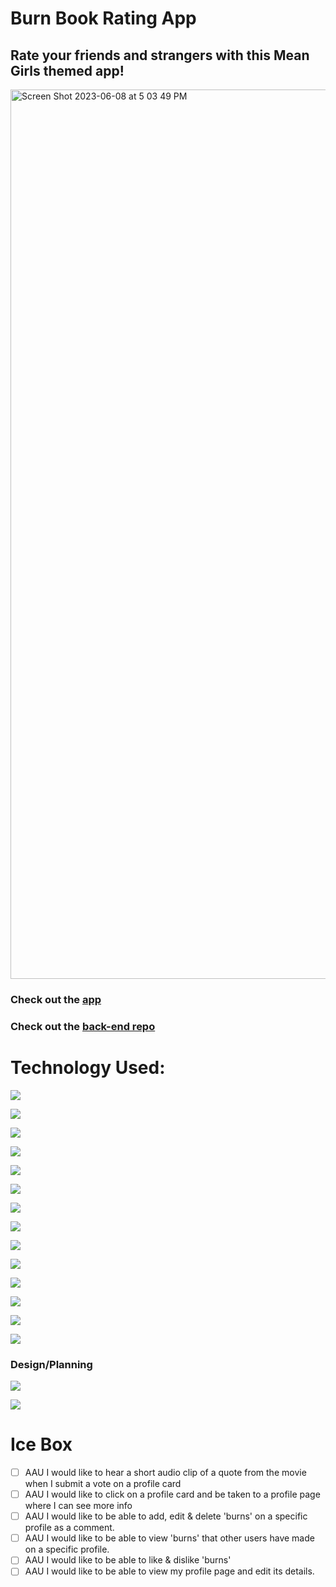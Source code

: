 # Burn Book Rating App

## Rate your friends and strangers with this Mean Girls themed app!

<img width="1423" alt="Screen Shot 2023-06-08 at 5 03 49 PM" src="https://github.com/kmhdesign123/burn-book-front/assets/127788664/80bb244b-32af-486f-94a9-c4a8f8a23901">

### Check out the [app](https://burn-book.netlify.app/)

### Check out the [back-end repo](https://github.com/kmhdesign123/burn-book-back.git)
#
# Technology Used:

<img src="https://img.shields.io/badge/GitHub-100000?style=for-the-badge&logo=github&logoColor=white">

<img src="https://img.shields.io/badge/GIT-E44C30?style=for-the-badge&logo=git&logoColor=white
">

<img src="https://img.shields.io/badge/Markdown-000000?style=for-the-badge&logo=markdown&logoColor=white
">

<img src="https://img.shields.io/badge/HTML5-E34F26?style=for-the-badge&logo=html5&logoColor=white
">

<img src="https://img.shields.io/badge/CSS3-1572B6?style=for-the-badge&logo=css3&logoColor=white
">

<img src="https://img.shields.io/badge/JavaScript-F7DF1E?style=for-the-badge&logo=javascript&logoColor=black
">

<img src="https://img.shields.io/badge/Node.js-43853D?style=for-the-badge&logo=node.js&logoColor=white
">

<img src="https://img.shields.io/badge/TypeScript-007ACC?style=for-the-badge&logo=typescript&logoColor=white
">

<img src="https://img.shields.io/badge/Sequelize-52B0E7?style=for-the-badge&logo=Sequelize&logoColor=white
">

<img src="https://img.shields.io/badge/React-20232A?style=for-the-badge&logo=react&logoColor=61DAFB
">

<img src="https://img.shields.io/badge/PostgreSQL-316192?style=for-the-badge&logo=postgresql&logoColor=white
">

<img src="https://img.shields.io/badge/Netlify-00C7B7?style=for-the-badge&logo=netlify&logoColor=white
">

<img src="https://img.shields.io/badge/Supabase-181818?style=for-the-badge&logo=supabase&logoColor=white
">

<img src="https://img.shields.io/badge/Visual_Studio_Code-0078D4?style=for-the-badge&logo=visual%20studio%20code&logoColor=white
">



### Design/Planning
<img src="https://img.shields.io/badge/Trello-0052CC?style=for-the-badge&logo=trello&logoColor=white
"/>

<img src="https://img.shields.io/badge/Adobe%20Illustrator-FF9A00?style=for-the-badge&logo=adobe%20illustrator&logoColor=white"/>

#
# Ice Box
- [ ] AAU I would like to hear a short audio clip of a quote from the movie when I submit a vote on a profile card
- [ ] AAU I would like to click on a profile card and be taken to a profile page where I can see more info
- [ ] AAU I would like to be able to add, edit & delete 'burns' on a specific profile as a comment.
- [ ] AAU I would like to be able to view 'burns' that other users have made on a specific profile.
- [ ] AAU I would like to be able to like & dislike 'burns'
- [ ] AAU I would like to be able to view my profile page and edit its details.